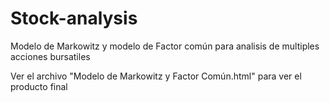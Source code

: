 # Stock-analysis
Modelo de Markowitz y modelo de Factor común para analisis de multiples acciones bursatiles

Ver el archivo "Modelo de Markowitz y Factor Común.html" para ver el producto final
